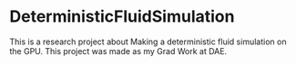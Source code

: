 # DeterministicFluidSimulation

This is a research project about Making a deterministic fluid simulation on the GPU. This project was made as my Grad Work at DAE.
